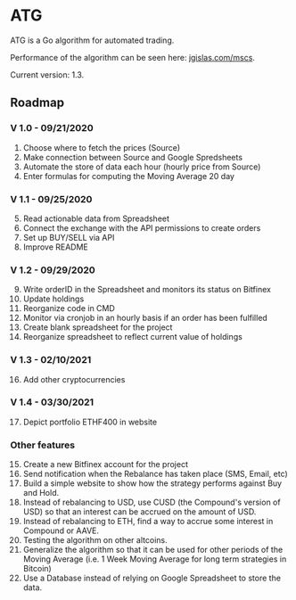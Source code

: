 # ATG

ATG is a Go algorithm for automated trading.

Performance of the algorithm can be seen here: [jgislas.com/mscs](https://jgislas.com/mscs).

Current version: 1.3.

## Roadmap 

### V 1.0 - 09/21/2020
1. Choose where to fetch the prices (Source)
2. Make connection between Source and Google Spredsheets
3. Automate the store of data each hour (hourly price from Source)
4. Enter formulas for computing the Moving Average 20 day

### V 1.1 - 09/25/2020
5. Read actionable data from Spreadsheet
6. Connect the exchange with the API permissions to create orders
7. Set up BUY/SELL via API
8. Improve README

### V 1.2 - 09/29/2020
9. Write orderID in the Spreadsheet and monitors its status on Bitfinex
10. Update holdings
11. Reorganize code in CMD
12. Monitor via cronjob in an hourly basis if an order has been fulfilled
13. Create blank spreadsheet for the project
14. Reorganize spreadsheet to reflect current value of holdings

### V 1.3 - 02/10/2021
16. Add other cryptocurrencies

### V 1.4 - 03/30/2021
17. Depict portfolio ETHF400 in website

### Other features
15. Create a new Bitfinex account for the project
17. Send notification when the Rebalance has taken place (SMS, Email, etc)
18. Build a simple website to show how the strategy performs against Buy and Hold.
19. Instead of rebalancing to USD, use CUSD (the Compound's version of USD) so that an interest can be accrued on the amount of USD.
20. Instead of rebalancing to ETH, find a way to accrue some interest in Compound or AAVE.
21. Testing the algorithm on other altcoins.
22. Generalize the algorithm so that it can be used for other periods of the Moving Average (i.e. 1 Week Moving Average for long term strategies in Bitcoin)
23. Use a Database instead of relying on Google Spreadsheet to store the data.
